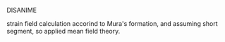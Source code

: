DISANIME

strain field calculation accorind to Mura's formation, and assuming short segment, so applied mean field theory.
